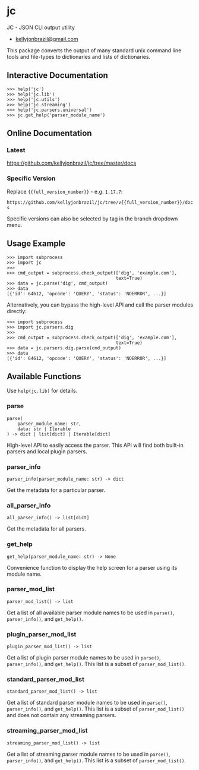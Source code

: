 <a id="jc"></a>

# jc

JC - JSON CLI output utility

* kellyjonbrazil@gmail.com

This package converts the output of many standard unix command line tools
and file-types to dictionaries and lists of dictionaries.

## Interactive Documentation

    >>> help('jc')
    >>> help('jc.lib')
    >>> help('jc.utils')
    >>> help('jc.streaming')
    >>> help('jc.parsers.universal')
    >>> jc.get_help('parser_module_name')

## Online Documentation

### Latest

https://github.com/kellyjonbrazil/jc/tree/master/docs

### Specific Version

Replace `{{full_version_number}}` - e.g. `1.17.7`:

`https://github.com/kellyjonbrazil/jc/tree/v{{full_version_number}}/docs`

Specific versions can also be selected by tag in the branch dropdown menu.

## Usage Example

    >>> import subprocess
    >>> import jc
    >>>
    >>> cmd_output = subprocess.check_output(['dig', 'example.com'],
                                             text=True)
    >>> data = jc.parse('dig', cmd_output)
    >>> data
    [{'id': 64612, 'opcode': 'QUERY', 'status': 'NOERROR', ...}]

Alternatively, you can bypass the high-level API and call the parser
modules directly:

    >>> import subprocess
    >>> import jc.parsers.dig
    >>>
    >>> cmd_output = subprocess.check_output(['dig', 'example.com'],
                                             text=True)
    >>> data = jc.parsers.dig.parse(cmd_output)
    >>> data
    [{'id': 64612, 'opcode': 'QUERY', 'status': 'NOERROR', ...}]

## Available Functions

Use `help(jc.lib)` for details.

### parse

    parse(
        parser_module_name: str,
        data: str | Iterable
    ) -> dict | list[dict] | Iterable[dict]

High-level API to easily access the parser. This API will find both
built-in parsers and local plugin parsers.

### parser_info

    parser_info(parser_module_name: str) -> dict

Get the metadata for a particular parser.

### all_parser_info

    all_parser_info() -> list[dict]

Get the metadata for all parsers.

### get_help

    get_help(parser_module_name: str) -> None

Convenience function to display the help screen for a parser using
its module name.

### parser_mod_list

    parser_mod_list() -> list

Get a list of all available parser module names to be used in
`parse()`, `parser_info()`, and `get_help()`.

### plugin_parser_mod_list

    plugin_parser_mod_list() -> list

Get a list of plugin parser module names to be used in
`parse()`, `parser_info()`, and `get_help()`. This list is a subset of
`parser_mod_list()`.

### standard_parser_mod_list

    standard_parser_mod_list() -> list

Get a list of standard parser module names to be used in
`parse()`, `parser_info()`, and `get_help()`. This list is a subset of
`parser_mod_list()` and does not contain any streaming parsers.

### streaming_parser_mod_list

    streaming_parser_mod_list() -> list

Get a list of streaming parser module names to be used in
`parse()`, `parser_info()`, and `get_help()`. This list is a subset of
`parser_mod_list()`.

